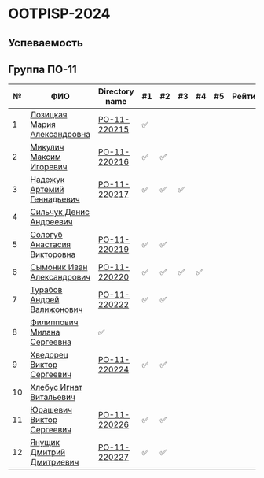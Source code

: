 # OOTPISP-2024

## Успеваемость

## Группа ПО-11

| №   | ФИО |  Directory name  | #1 | #2  | #3  | #4  | #5 | Рейтинг | Амбиции | Реальность |
| --- | ---| --- | ---| --- | --- | --- | --- | --- | --- | --- |
| 1   | [Лозицкая Мария Александровна](https://github.com/MariLoz)|[PO-11-220215](./trunk/po0_220215/) |✅| | | | | |9|4|
| 2   | [Микулич Максим Игоревич](https://github.com/Perhewz-Hellcat)|[PO-11-220216](./trunk/po0_220216/) |✅ |✅ | | | | |8|0|
| 3   | [Надежук Артемий Геннадьевич](https://github.com/Artem646)|[PO-11-220217](./trunk/po0_220217/)|✅|✅|✅| | | |9|4|
| 4   | [Сильчук Денис Андреевич](https://github.com/yeazyyy)| | | | | | | | | |
| 5   | [Сологуб Анастасия Викторовна](https://github.com/nastyasolo)| [PO-11-220219](./trunk/po0_220219/)|✅ |✅ | | | | |9|4|
| 6   | [Сымоник Иван Александрович](https://github.com/DOXECEES)| [PO-11-220220](./trunk/po0_220220/) | ✅ |✅ |✅ | ✅| | |10|4|
| 7   | [Турабов Андрей Валижонович](https://github.com/Andrey-Turabov)|[PO-11-220222](./trunk/po0_220222/) |✅ |✅ | | | | |10|4|
| 8   | [Филиппович Милана Сергеевна](https://github.com/miilanafil)|✅ | | | | | | |8|0|
| 9   | [Хведорец Виктор Сергеевич](https://github.com/ViktorKhvedorets)|[PO-11-220224](./trunk/po0_220224/) |✅ |✅ | | | | |9|4|
| 10  | [Хлебус Игнат Витальевич](https://github.com/ignat121235)| | | | | | | | | |
| 11  | [Юрашевич Виктор Сергеевич](https://github.com/VictorYrman)| [PO-11-220226](./trunk/po0_220226/) | ✅ | ✅ | | | | |10|4|
| 12  | [Янущик Дмитрий Дмитриевич](https://github.com/DimaYanuschik)|[PO-11-220227](./trunk/po0_220227/)|✅|✅| | | | | |9|0|

